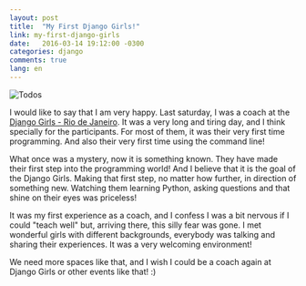 ```yaml
---
layout: post
title:  "My First Django Girls!"
link: my-first-django-girls
date:   2016-03-14 19:12:00 -0300
categories: django
comments: true
lang: en
---
```


![Todos](https://photos-1.dropbox.com/t/2/AACfJPcO8HMlhQO-UDAncb5KgmcTRT5VDsuKbHV-UVT_nw/12/11831892/jpeg/32x32/1/_/1/2/django-girls-1.jpg/EIDe5ggYnesCIAcoBw/3a_9Fj0HVIiDavYIs5q4gp2idTixOwxDayCVCPS5oLk?size=1280x960&size_mode=3)


I would like to say that I am very happy. Last saturday, I was a coach at the [Django Girls - Rio de Janeiro](https://djangogirls.org/riodejaneiro/). It was a very long and tiring day, and I think specially for the participants. For most of them, it was their very first time programming. And also their very first time using the command line!

What once was a mystery, now it is something known. They have made their first step into the programming world! And I believe that it is the goal of the Django Girls. Making that first step, no matter how further, in direction of something new. Watching them learning Python, asking questions and that shine on their eyes was priceless!

It was my first experience as a coach, and I confess I was a bit nervous if I could "teach well" but, arriving there, this silly fear was gone. I met wonderful girls with different backgrounds, everybody was talking and sharing their experiences. It was a very welcoming environment!

We need more spaces like that, and I wish I could be a coach again at Django Girls or other events like that! :)
